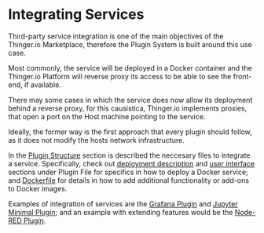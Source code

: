 
# Integrating Services

Third-party service integration is one of the main objectives of the Thinger.io Marketplace, therefore the Plugin System is built around this use case.

Most commonly, the service will be deployed in a Docker container and the Thinger.io Platform will reverse proxy its access to be able to see the front-end, if available.

There may some cases in which the service does now allow its deployment behind a reverse proxy, for this causistica, Thinger.io implements proxies, that open a port on the Host machine pointing to the service.

Ideally, the former way is the first approach that every plugin should follow, as it does not modify the hosts network infrastructure.

In the [Plugin Structure](/contributing/structure/) section is described the neccesary files to integrate a service. Specifically, check out [deployment description](/contributing/structure/plugin-file/#deployment-description) and [user interface](/contributing/structure/plugin-file/#user-interface) sections under Plugin File for specifics in how to deploy a Docker service; and [Dockerfile](/contributing/structure/dockerfile/) for details in how to add additional functionality or add-ons to Docker images.

Examples of integration of services are the [Grafana Plugin](https://github.com/thinger-io/plugins/tree/main/grafana) and [Jupyter Minimal Plugin](https://github.com/thinger-io/plugins/tree/main/jupyter-minimal); and an example with extending features would be the [Node-RED Plugin](https://github.com/thinger-io/plugins/tree/main/node-red).
